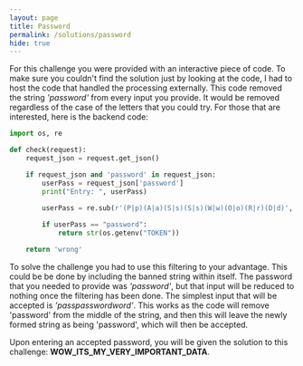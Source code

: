 ```yaml
---
layout: page
title: Password
permalink: /solutions/password
hide: true
---
```


For this challenge you were provided with an interactive piece of code. To make
sure you couldn't find the solution just by looking at the code, I had to host
the code that handled the processing externally. This code removed the string
*'password'* from every input you provide. It would be removed regardless of
the case of the letters that you could try. For those that are interested, here
is the backend code:

```py
import os, re

def check(request):
    request_json = request.get_json()

    if request_json and 'password' in request_json:
        userPass = request_json['password']
        print("Entry: ", userPass)

        userPass = re.sub(r'(P|p)(A|a)(S|s)(S|s)(W|w)(O|o)(R|r)(D|d)', '', userPass)
        
        if userPass == "password":
            return str(os.getenv("TOKEN"))

    return 'wrong'
```

To solve the challenge you had to use this filtering to your advantage. This
could be be done by including the banned string within itself. The password
that you needed to provide was *'password'*, but that input will be reduced to
nothing once the filtering has been done. The simplest input that will be
accepted is *'passpasswordword'*. This works as the code will remove 'password'
from the middle of the string, and then this will leave the newly formed string
as being 'password', which will then be accepted.

Upon entering an accepted password, you will be given the solution to this
challenge: **WOW_ITS_MY_VERY_IMPORTANT_DATA**.